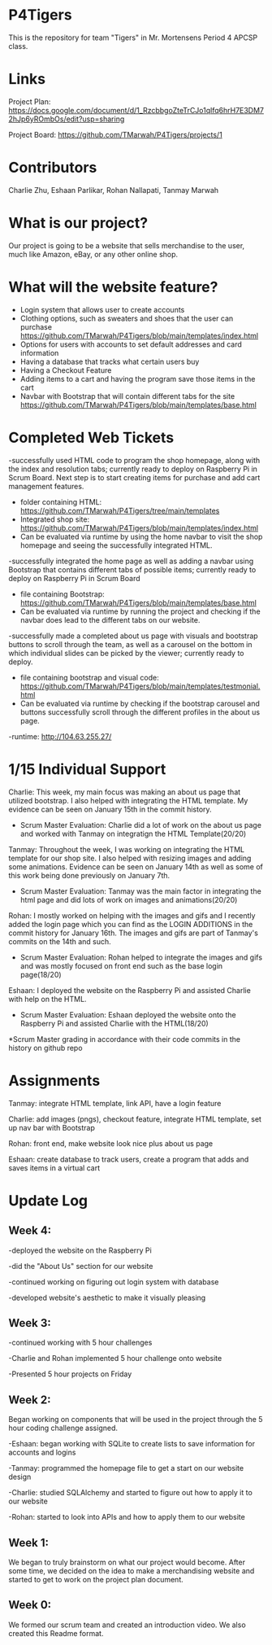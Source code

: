# P4Tigers
This is the repository for team "Tigers" in Mr. Mortensens Period 4 APCSP class.

# Links
Project Plan: https://docs.google.com/document/d/1_RzcbbgoZteTrCJo1qlfq6hrH7E3DM72hJp6yROmbOs/edit?usp=sharing

Project Board: https://github.com/TMarwah/P4Tigers/projects/1

# Contributors
Charlie Zhu, Eshaan Parlikar, Rohan Nallapati, Tanmay Marwah

# What is our project?
Our project is going to be a website that sells merchandise to the user, much like Amazon, eBay, or any other online
shop.

# What will the website feature?
- Login system that allows user to create accounts
- Clothing options, such as sweaters and shoes that the user can purchase https://github.com/TMarwah/P4Tigers/blob/main/templates/index.html
- Options for users with accounts to set default addresses and card information
- Having a database that tracks what certain users buy
- Having a Checkout Feature
- Adding items to a cart and having the program save those items in the cart
- Navbar with Bootstrap that will contain different tabs for the site https://github.com/TMarwah/P4Tigers/blob/main/templates/base.html

# Completed Web Tickets
-successfully used HTML code to program the shop homepage, along with the index and resolution tabs; currently 
ready to deploy on Raspberry Pi in Scrum Board. Next step is to start creating items for purchase and add cart management features.
- folder containing HTML: https://github.com/TMarwah/P4Tigers/tree/main/templates
- Integrated shop site: https://github.com/TMarwah/P4Tigers/blob/main/templates/index.html
- Can be evaluated via runtime by using the home navbar to visit the shop homepage and seeing the successfully integrated HTML.

-successfully integrated the home page as well as adding a navbar using Bootstrap that contains different tabs of possible items; currently ready to deploy
on Raspberry Pi in Scrum Board
- file containing Bootstrap: https://github.com/TMarwah/P4Tigers/blob/main/templates/base.html
- Can be evaluated via runtime by running the project and checking if the navbar does lead to the different tabs on our website.

-successfully made a completed about us page with visuals and bootstrap buttons to scroll through the team, as well as a carousel on the bottom in which individual slides can be picked by the viewer; currently ready to deploy.
- file containing bootstrap and visual code: https://github.com/TMarwah/P4Tigers/blob/main/templates/testmonial.html
- Can be evaluated via runtime by checking if the bootstrap carousel and buttons successfully scroll through the different profiles in the about us page.

-runtime: http://104.63.255.27/

# 1/15 Individual Support
Charlie: This week, my main focus was making an about us page that utilized bootstrap. I also helped with integrating the HTML template. My evidence can be seen on January 15th in the commit history.
- Scrum Master Evaluation: Charlie did a lot of work on the about us page and worked with Tanmay on integratign the HTML Template(20/20)

Tanmay: Throughout the week, I was working on integrating the HTML template for our shop site. I also helped with resizing images and adding some animations. Evidence can be seen on January 14th as well as some of this work being done previously on January 7th.
- Scrum Master Evaluation: Tanmay was the main factor in integrating the html page and did lots of work on images and animations(20/20)

Rohan: I mostly worked on helping with the images and gifs and I recently added the login page which you can find as the LOGIN ADDITIONS in the commit history for January 16th. The images and gifs are part of Tanmay's commits on the 14th and such. 
- Scrum Master Evaluation: Rohan helped to integrate the images and gifs and was mostly focused on front end such as the base login page(18/20)

Eshaan: I deployed the website on the Raspberry Pi and assisted Charlie with help on the HTML. 
- Scrum Master Evaluation: Eshaan deployed the website onto the Raspberry Pi and assisted Charlie with the HTML(18/20)

*Scrum Master grading in accordance with their code commits in the history on github repo
# Assignments
Tanmay: integrate HTML template, link API, have a login feature

Charlie: add images (pngs), checkout feature, integrate HTML template, set up nav bar with Bootstrap

Rohan: front end, make website look nice plus about us page

Eshaan: create database to track users, create a program that adds and saves items in a virtual cart

# Update Log
## Week 4:
-deployed the website on the Raspberry Pi

-did the "About Us" section for our website

-continued working on figuring out login system with database

-developed website's aesthetic to make it visually pleasing

## Week 3:
-continued working with 5 hour challenges

-Charlie and Rohan implemented 5 hour challenge onto website

-Presented 5 hour projects on Friday

## Week 2:
Began working on components that will be used in the project through the 5 hour coding challenge assigned.

-Eshaan: began working with SQLite to create lists to save information for accounts and logins

-Tanmay: programmed the homepage file to get a start on our website design

-Charlie: studied SQLAlchemy and started to figure out how to apply it to our website

-Rohan: started to look into APIs and how to apply them to our website
## Week 1:
We began to truly brainstorm on what our project would become. After some time, we decided on the idea to make a merchandising website and started to get to work on the project plan document.
## Week 0:
We formed our scrum team and created an introduction video. We also created this Readme format.
